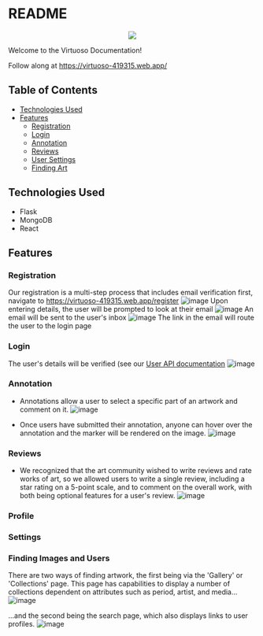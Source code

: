 # README

<p align="center">
  <img src="https://github.com/amoahy15/GenTech/assets/141963248/2b7cbde2-badd-4f16-b18e-8d6cb1911169">
</p>
Welcome to the Virtuoso Documentation! 

Follow along at https://virtuoso-419315.web.app/

## Table of Contents
- [Technologies Used](#technologies-used)
- [Features](#features)
  - [Registration](#registration)
  - [Login](#login)
  - [Annotation](#annotation)
  - [Reviews](#reviews)
  - [User Settings](#settings)
  - [Finding Art](#finding-images-and-users)
 
## Technologies Used
* Flask
* MongoDB
* React
  
## Features
  ### Registration
   Our registration is a multi-step process that includes email verification
   first, navigate to https://virtuoso-419315.web.app/register
    ![image](https://github.com/amoahy15/GenTech/assets/141963248/2b583b4b-2870-40b8-a66f-db1b45738d83)
  Upon entering details, the user will be prompted to look at their email
    ![image](https://github.com/amoahy15/GenTech/assets/141963248/1d4ce36b-8d4d-4e4f-ac0a-de0d2b213d3f)
  An email will be sent to the user's inbox
    ![image](https://github.com/amoahy15/GenTech/assets/141963248/67fa7e80-e6ff-4827-a663-dfddb08848b2)
  The link in the email will route the user to the login page
  ### Login
  The user's details will be verified (see our [User API documentation](https://github.com/amoahy15/GenTech/blob/main/Docs/Backend%20docs/API/User_management_doc.md)
    ![image](https://github.com/amoahy15/GenTech/assets/141963248/860b040e-6da9-4eed-959c-2498e72ad0ca)

 ### Annotation
  * Annotations allow a user to select a specific part of an artwork and comment on it.
    ![image](https://github.com/amoahy15/GenTech/assets/141963248/7e0ddbc2-db35-469c-b2d1-e8d9a296699f)

  * Once users have submitted their annotation, anyone can hover over the annotation and the marker will be rendered on the image.
    ![image](https://github.com/amoahy15/GenTech/assets/141963248/6e1d197f-6ae8-4d85-9eee-d058b8d0f3ec)
### Reviews
  * We recognized that the art community wished to write reviews and rate works of art, so we allowed users to write a single review, including a star rating on a 5-point scale, and to comment on the overall work, with both being optional features for a user's review.
    ![image](https://github.com/amoahy15/GenTech/assets/141963248/2c610698-a00c-4042-8cb9-b114c57163f4)
### Profile
### Settings
### Finding Images and Users
  There are two ways of finding artwork, the first being via the 'Gallery' or 'Collections' page. This page has capabilities to display a number of collections dependent on attributes such as period, artist, and media...
      ![image](https://github.com/amoahy15/GenTech/assets/141963248/866b3edc-4fb4-4ccc-a6ca-507436edfd84)

  ...and the second being the search page, which also displays links to user profiles.
      ![image](https://github.com/amoahy15/GenTech/assets/141963248/7cb2fc14-e148-4063-ba0c-a158ac48cba0)
